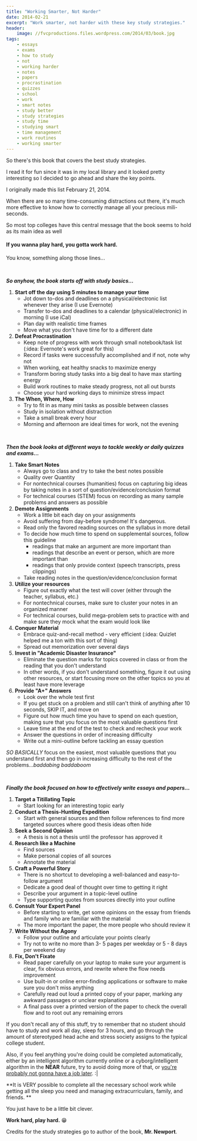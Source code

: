 ```yaml
---
title: "Working Smarter, Not Harder"
date: 2014-02-21
excerpt: "Work smarter, not harder with these key study strategies."
header:
    image: //fvcproductions.files.wordpress.com/2014/03/book.jpg
tags:
    - essays
    - exams
    - how to study
    - not
    - working harder
    - notes
    - papers
    - procrastination
    - quizzes
    - school
    - work
    - smart notes
    - study better
    - study strategies
    - study time
    - studying smart
    - time management
    - work routines
    - working smarter
---
```


So there's this book that covers the best study strategies.

I read it for fun since it was in my local library and it looked pretty
interesting so I decided to go ahead and share the key points.

I originally made this list February 21, 2014.

When there are so many time-consuming distractions out there, it's much
more effective to know how to correctly manage all your precious
mili-seconds.

So most top colleges have this central message that the book seems to
hold as its main idea as well

#### If you wanna play hard, you gotta work hard.

You know, something along those lines...

 

***So anyhow, the book starts off with study basics…***

1. **Start off the day using 5 minutes to manage your time**
    -   Jot down to-dos and deadlines on a physical/electronic list
        whenever they arise (I use Evernote)
    -   Transfer to-dos and deadlines to a calendar
        (physical/electronic) in morning (I use iCal)
    -   Plan day with realistic time frames
    -   Move what you don't have time for to a different date
2. **Defeat Procrastination**
    -   Keep note of progress with work through small notebook/task list
        (:idea: Evernote's work great for this)
    -   Record if tasks were successfully accomplished and if not, note
        why not
    -   When working, eat healthy snacks to maximize energy
    -   Transform boring study tasks into a big deal to have max
        starting energy
    -   Build work routines to make steady progress, not all out bursts
    -   Choose your hard working days to minimize stress impact
3. **The When, Where, How**
    -   Try to fit in as many mini tasks as possible between classes
    -   Study in isolation without distraction
    -   Take a small break every hour
    -   Morning and afternoon are ideal times for work, not the evening

 

***Then the book looks at different ways to tackle weekly or daily
quizzes and exams…***

1. **Take Smart Notes**
    -   Always go to class and try to take the best notes possible
    -   Quality over Quantity
    -   For nontechnical courses (humanities) focus on capturing big
        ideas by taking notes in a sort of question/evidence/conclusion
        format
    -   For technical courses (STEM) focus on recording as many sample
        problems and answers as possible
2. **Demote Assignments**
    -   Work a little bit each day on your assignments
    -   Avoid suffering from day-before syndrome! It's dangerous.
    -   Read only the favored reading sources on the syllabus in more
        detail
    -   To decide how much time to spend on supplemental sources, follow
        this guideline
        -   readings that make an argument are more important than
        -   readings that describe an event or person, which are more
            important than
        -   readings that only provide context (speech transcripts,
            press clippings)
    -   Take reading notes in the question/evidence/conclusion format
3. **Utilize your resources**
    -   Figure out exactly what the test will cover (either through the
        teacher, syllabus, etc.)
    -   For nontechnical courses, make sure to cluster your notes in an
        organized manner
    -   For technical courses, build mega-problem sets to practice with
        and make sure they mock what the exam would look like
4.  **Conquer Material**
    -   Embrace quiz-and-recall method - very efficient (:idea: Quizlet
        helped me a ton with this sort of thing)
    -   Spread out memorization over several days
5.  **Invest in "Academic Disaster Insurance"**
    -   Eliminate the question marks for topics covered in class or from
        the reading that you don't understand
    -   In other words, if you don't understand something, figure it out
        using other resources, or start focusing more on the other
        topics so you at least have more leverage
6.  **Provide "A+" Answers**
    -   Look over the whole test first
    -   If you get stuck on a problem and still can't think of anything
        after 10 seconds, SKIP IT, and move on
    -   Figure out how much time you have to spend on each question,
        making sure that you focus on the most valuable questions first
    -   Leave time at the end of the test to check and recheck your work
    -   Answer the questions in order of increasing difficulty
    -   Write out a mini-outline before tackling an essay question

*SO BASICALLY* focus on the easiest, most valuable questions that you
understand first and then go in increasing difficulty to the rest of the
problems…*baddabing baddaboom*

 

***Finally the book focused on how to effectively write essays and
papers…***

1. **Target a Titillating Topic**
    -   Start looking for an interesting topic early
2. **Conduct a Thesis-Hunting Expedition**
    -   Start with general sources and then follow references to find
        more targeted sources where good thesis ideas often hide
3. **Seek a Second Opinion**
    -   A thesis is not a thesis until the professor has approved it
4.  **Research like a Machine**
    -   Find sources
    -   Make personal copies of all sources
    -   Annotate the material
5.  **Craft a Powerful Story**
    -   There is no shortcut to developing a well-balanced and
        easy-to-follow argument
    -   Dedicate a good deal of thought over time to getting it right
    -   Describe your argument in a topic-level outline
    -   Type supporting quotes from sources directly into your outline
6.  **Consult Your Expert Panel**
    -   Before starting to write, get some opinions on the essay from
        friends and family who are familiar with the material
    -   The more important the paper, the more people who should review
        it
7.  **Write Without the Agony**
    -   Follow your outline and articulate your points clearly
    -   Try not to write no more than 3- 5 pages per weekday or 5 - 8
        days per weekend day
8.  **Fix, Don't Fixate**
    -   Read paper carefully on your laptop to make sure your argument
        is clear, fix obvious errors, and rewrite where the flow needs
        improvement
    -   Use built-in or online error-finding applications or software to
        make sure you don't miss anything
    -   Carefully read out loud a printed copy of your paper, marking
        any awkward passages or unclear explanations
    -   A final pass over a printed version of the paper to check the
        overall flow and to root out any remaining errors

If you don't recall any of this stuff, try to remember that no student
should have to study and work all day, sleep for 3 hours, and go through
the amount of stereotyped head ache and stress society assigns to the
typical college student.

Also, if you feel anything you're doing could be completed
automatically, either by an intelligent algorithm currently online or a
cyborg/intelligent algorithm in the **NEAR** future, try to avoid doing
more of that, or [you're probably not gonna have a job
later](//www.economist.com/news/briefing/21594264-previous-technological-innovation-has-always-delivered-more-long-run-employment-not-less "Economist Article on Tech Replacing People").
:|

**It is VERY possible to complete all the necessary school work while
getting all the sleep you need and managing extracurriculars, family,
and friends. **

You just have to be a little bit clever.

**Work hard, play hard.** 😁

Credits for the study strategies go to author of the book, **Mr.
Newport**.

